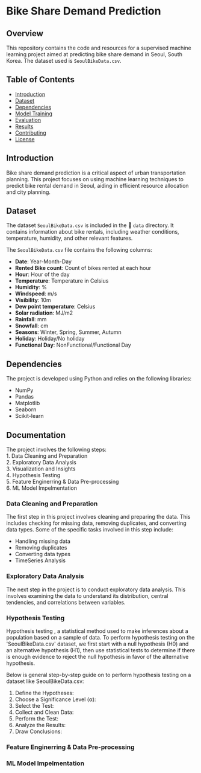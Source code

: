 
# Bike Share Demand Prediction



## Overview
This repository contains the code and resources for a supervised machine learning project aimed at predicting bike share demand in Seoul, South Korea. The dataset used is `SeoulBikeData.csv`.

## Table of Contents

- [Introduction](#introduction)
- [Dataset](#dataset)
- [Dependencies](#dependencies)
- [Model Training](#model-training)
- [Evaluation](#evaluation)
- [Results](#results)
- [Contributing](#contributing)
- [License](#license)

## Introduction

Bike share demand prediction is a critical aspect of urban transportation planning. This project focuses on using machine learning techniques to predict bike rental demand in Seoul, aiding in efficient resource allocation and city planning.

## Dataset

The dataset `SeoulBikeData.csv` is included in the  📁 `data` directory. It contains information about bike rentals, including weather conditions, temperature, humidity, and other relevant features.

The `SeoulBikeData.csv` file contains the following columns:

- **Date**: Year-Month-Day
- **Rented Bike count**: Count of bikes rented at each hour
- **Hour**: Hour of the day
- **Temperature**: Temperature in Celsius
- **Humidity**: %
- **Windspeed**: m/s
- **Visibility**: 10m
- **Dew point temperature**: Celsius
- **Solar radiation**: MJ/m2
- **Rainfall**: mm
- **Snowfall**: cm
- **Seasons**: Winter, Spring, Summer, Autumn
- **Holiday**: Holiday/No holiday
- **Functional Day**: NonFunctional/Functional Day

## Dependencies

The project is developed using Python and relies on the following libraries:

- NumPy
- Pandas
- Matplotlib
- Seaborn
- Scikit-learn

## Documentation

The project involves the following steps:\
    1. Data Cleaning and Preparation\
    2. Exploratory Data Analysis\
    3. Visualization and Insights\
    4. Hypothesis Testing\
    5. Feature Enginerring & Data Pre-processing\
    6. ML Model Impelmentation

### Data Cleaning and Preparation
The first step in this project involves cleaning and preparing the data. This includes checking for missing data, removing duplicates, and converting data types. Some of the specific tasks involved in this step include:

- Handling missing data
- Removing duplicates
- Converting data types
- TimeSeries Analysis

### Exploratory Data Analysis
The next step in the project is to conduct exploratory data analysis.
This involves examining the data to understand its distribution, central tendencies, and correlations between variables.

### Hypothesis Testing

Hypothesis testing , a statistical method used to make inferences about a population based on a sample of data. To perform hypothesis testing on the 'SeoulBikeData.csv' dataset, we first  start with a null hypothesis (H0) and an alternative hypothesis (H1), then use statistical tests to determine if there is enough evidence to reject the null hypothesis in favor of the alternative hypothesis.

Below is  general step-by-step guide on to perform hypothesis testing on a dataset like SeoulBikeData.csv:<br>
   <ol>
    <li>  Define the Hypotheses: </li>
    <li>Choose a Significance Level (α): </li>
    <li>Select the Test: </li>
    <li>Collect and Clean Data: </li>
    <li>Perform the Test: </li>
    <li>Analyze the Results: </li>
    <li>Draw Conclusions: </li> 
   </ol>





### Feature Enginerring & Data Pre-processing

### ML Model Impelmentation
